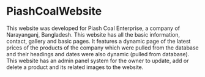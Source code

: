 # PiashCoalWebsite
This website was developed for Piash Coal Enterprise, a company of Narayanganj, Bangladesh. This website has all the basic information, contact, gallery and basic pages. It features a dynamic page of the latest prices of the products of the company which were pulled from the database and their headings and dates were also dynamic (pulled from database). This website has an admin panel system for the owner to update, add or delete a product and its related images to the website.
